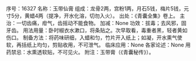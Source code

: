 序号：16327
名称：玉带仙膏
组成：龙骨2两，宫粉1两，月石5钱，梅片5钱，元寸5分，黄蜡4两（提净，开水化溶，切勿入火）。
出处：《青囊全集》卷上。
主治：一切齿痛，疳气，齿摇动不能食物。
加减：None
功效：拔毒；去风邪，固牙齿。
用法用量：卧时椒衣水漱口，将条贴之。次早取看，毒重者黑，轻者黄如伤口。
制备方法：将药味研细，入蜡和匀，竹片开入纸上；如凝，开水熏气使软，再括纸上均匀，剪贴收用，不可泄气。
临床应用：None
各家论述：None
用药禁忌：水熏透软贴，不可见火。
附注：玉带膏（《青囊秘传》）。
